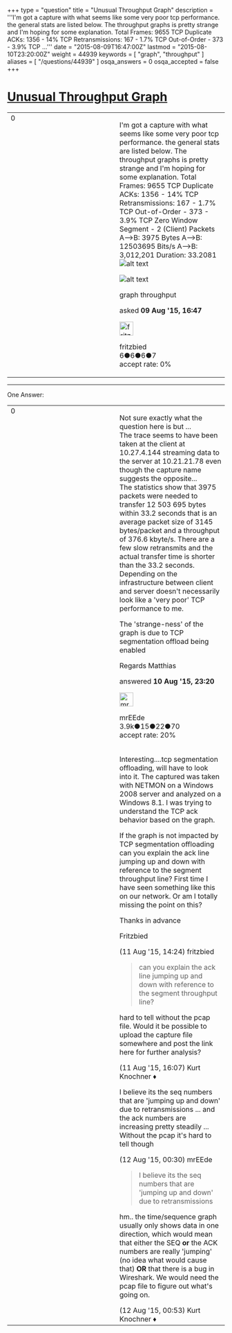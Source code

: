 +++
type = "question"
title = "Unusual Throughput Graph"
description = '''I&#x27;m got a capture with what seems like some very poor tcp performance. the general stats are listed below. The throughput graphs is pretty strange and I&#x27;m hoping for some explanation. Total Frames: 9655 TCP Duplicate ACKs: 1356 - 14% TCP Retransmissions: 167 - 1.7% TCP Out-of-Order - 373 - 3.9% TCP ...'''
date = "2015-08-09T16:47:00Z"
lastmod = "2015-08-10T23:20:00Z"
weight = 44939
keywords = [ "graph", "throughput" ]
aliases = [ "/questions/44939" ]
osqa_answers = 0
osqa_accepted = false
+++

<div class="headNormal">

# [Unusual Throughput Graph](/questions/44939/unusual-throughput-graph)

</div>

<div id="main-body">

<div id="askform">

<table id="question-table" style="width:100%;"><colgroup><col style="width: 50%" /><col style="width: 50%" /></colgroup><tbody><tr class="odd"><td style="width: 30px; vertical-align: top"><div class="vote-buttons"><div id="post-44939-score" class="post-score" title="current number of votes">0</div><div id="favorite-count" class="favorite-count"></div></div></td><td><div id="item-right"><div class="question-body"><p>I'm got a capture with what seems like some very poor tcp performance. the general stats are listed below. The throughput graphs is pretty strange and I'm hoping for some explanation. Total Frames: 9655 TCP Duplicate ACKs: 1356 - 14% TCP Retransmissions: 167 - 1.7% TCP Out-of-Order - 373 - 3.9% TCP Zero Window Segment - 2 (Client) Packets A--&gt;B: 3975 Bytes A--&gt;B: 12503695 Bits/s A--&gt;B: 3,012,201 Duration: 33.2081<img src="https://osqa-ask.wireshark.org/upfiles/Unusual_TCP_Time-Seq_Graph2_FB2pxoy.png" alt="alt text" /></p><p><img src="https://osqa-ask.wireshark.org/upfiles/Unusual_TCP_Time-Seq_Graph_plJkYSS.png" alt="alt text" /></p></div><div id="question-tags" class="tags-container tags">graph throughput</div><div id="question-controls" class="post-controls"></div><div class="post-update-info-container"><div class="post-update-info post-update-info-user"><p>asked <strong>09 Aug '15, 16:47</strong></p><img src="https://secure.gravatar.com/avatar/6e0fda2a5c8d02515d88f004b33a9998?s=32&amp;d=identicon&amp;r=g" class="gravatar" width="32" height="32" alt="fritzbied&#39;s gravatar image" /><p>fritzbied<br />
<span class="score" title="6 reputation points">6</span><span title="6 badges"><span class="badge1">●</span><span class="badgecount">6</span></span><span title="6 badges"><span class="silver">●</span><span class="badgecount">6</span></span><span title="7 badges"><span class="bronze">●</span><span class="badgecount">7</span></span><br />
<span class="accept_rate" title="Rate of the user&#39;s accepted answers">accept rate:</span> <span title="fritzbied has no accepted answers">0%</span></p></img></div></div><div id="comments-container-44939" class="comments-container"></div><div id="comment-tools-44939" class="comment-tools"></div><div class="clear"></div><div id="comment-44939-form-container" class="comment-form-container"></div><div class="clear"></div></div></td></tr></tbody></table>

------------------------------------------------------------------------

<div class="tabBar">

<span id="sort-top"></span>

<div class="headQuestions">

One Answer:

</div>

</div>

<span id="44954"></span>

<div id="answer-container-44954" class="answer">

<table style="width:100%;"><colgroup><col style="width: 50%" /><col style="width: 50%" /></colgroup><tbody><tr class="odd"><td style="width: 30px; vertical-align: top"><div class="vote-buttons"><div id="post-44954-score" class="post-score" title="current number of votes">0</div></div></td><td><div class="item-right"><div class="answer-body"><p>Not sure exactly what the question here is but ...<br />
The trace seems to have been taken at the client at 10.27.4.144 streaming data to the server at 10.21.21.78 even though the capture name suggests the opposite...<br />
The statistics show that 3975 packets were needed to transfer 12 503 695 bytes within 33.2 seconds that is an average packet size of 3145 bytes/packet and a throughput of 376.6 kbyte/s. There are a few slow retransmits and the actual transfer time is shorter than the 33.2 seconds.<br />
Depending on the infrastructure between client and server doesn't necessarily look like a 'very poor' TCP performance to me.</p><p>The 'strange-ness' of the graph is due to TCP segmentation offload being enabled</p><p>Regards Matthias</p></div><div class="answer-controls post-controls"></div><div class="post-update-info-container"><div class="post-update-info post-update-info-user"><p>answered <strong>10 Aug '15, 23:20</strong></p><img src="https://secure.gravatar.com/avatar/5500bd1decb766660522dfb347eedc49?s=32&amp;d=identicon&amp;r=g" class="gravatar" width="32" height="32" alt="mrEEde&#39;s gravatar image" /><p>mrEEde<br />
<span class="score" title="3892 reputation points"><span>3.9k</span></span><span title="15 badges"><span class="badge1">●</span><span class="badgecount">15</span></span><span title="22 badges"><span class="silver">●</span><span class="badgecount">22</span></span><span title="70 badges"><span class="bronze">●</span><span class="badgecount">70</span></span><br />
<span class="accept_rate" title="Rate of the user&#39;s accepted answers">accept rate:</span> <span title="mrEEde has 48 accepted answers">20%</span> </br></br></p></img></div></div><div id="comments-container-44954" class="comments-container"><span id="44967"></span><div id="comment-44967" class="comment"><div id="post-44967-score" class="comment-score"></div><div class="comment-text"><p>Interesting....tcp segmentation offloading, will have to look into it. The captured was taken with NETMON on a Windows 2008 server and analyzed on a Windows 8.1. I was trying to understand the TCP ack behavior based on the graph.</p><p>If the graph is not impacted by TCP segmentation offloading can you explain the ack line jumping up and down with reference to the segment throughput line? First time I have seen something like this on our network. Or am I totally missing the point on this?</p><p>Thanks in advance</p><p>Fritzbied</p></div><div id="comment-44967-info" class="comment-info"><span class="comment-age">(11 Aug '15, 14:24)</span> fritzbied</div></div><span id="44973"></span><div id="comment-44973" class="comment"><div id="post-44973-score" class="comment-score"></div><div class="comment-text"><blockquote><p>can you explain the ack line jumping up and down with reference to the segment throughput line?</p></blockquote><p>hard to tell without the pcap file. Would it be possible to upload the capture file somewhere and post the link here for further analysis?</p></div><div id="comment-44973-info" class="comment-info"><span class="comment-age">(11 Aug '15, 16:07)</span> Kurt Knochner ♦</div></div><span id="44988"></span><div id="comment-44988" class="comment"><div id="post-44988-score" class="comment-score"></div><div class="comment-text"><p>I believe its the seq numbers that are 'jumping up and down' due to retransmissions ... and the ack numbers are increasing pretty steadily ...<br />
Without the pcap it's hard to tell though</p></div><div id="comment-44988-info" class="comment-info"><span class="comment-age">(12 Aug '15, 00:30)</span> mrEEde</div></div><span id="44990"></span><div id="comment-44990" class="comment"><div id="post-44990-score" class="comment-score"></div><div class="comment-text"><blockquote><p>I believe its the seq numbers that are 'jumping up and down' due to retransmissions</p></blockquote><p>hm.. the time/sequence graph usually only shows data in one direction, which would mean that either the SEQ <strong>or</strong> the ACK numbers are really 'jumping' (no idea what would cause that) <strong>OR</strong> that there is a bug in Wireshark. We would need the pcap file to figure out what's going on.</p></div><div id="comment-44990-info" class="comment-info"><span class="comment-age">(12 Aug '15, 00:53)</span> Kurt Knochner ♦</div></div></div><div id="comment-tools-44954" class="comment-tools"></div><div class="clear"></div><div id="comment-44954-form-container" class="comment-form-container"></div><div class="clear"></div></div></td></tr></tbody></table>

</div>

<div class="paginator-container-left">

</div>

</div>

</div>

